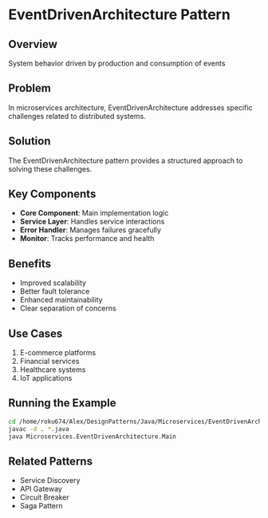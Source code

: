 # EventDrivenArchitecture Pattern

## Overview
System behavior driven by production and consumption of events

## Problem
In microservices architecture, EventDrivenArchitecture addresses specific challenges related to distributed systems.

## Solution
The EventDrivenArchitecture pattern provides a structured approach to solving these challenges.

## Key Components
- **Core Component**: Main implementation logic
- **Service Layer**: Handles service interactions
- **Error Handler**: Manages failures gracefully
- **Monitor**: Tracks performance and health

## Benefits
- Improved scalability
- Better fault tolerance
- Enhanced maintainability
- Clear separation of concerns

## Use Cases
1. E-commerce platforms
2. Financial services
3. Healthcare systems
4. IoT applications

## Running the Example
```bash
cd /home/roku674/Alex/DesignPatterns/Java/Microservices/EventDrivenArchitecture
javac -d . *.java
java Microservices.EventDrivenArchitecture.Main
```

## Related Patterns
- Service Discovery
- API Gateway
- Circuit Breaker
- Saga Pattern
